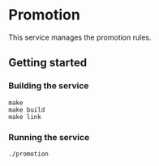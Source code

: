# Promotion

This service manages the promotion rules.

## Getting started

### Building the service

```shell
make
make build
make link
```

### Running the service

```shell
./promotion
```
